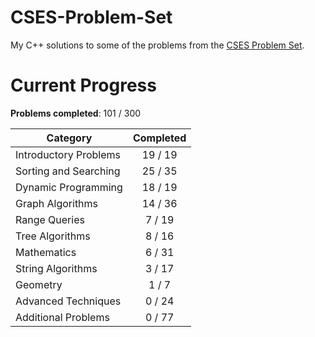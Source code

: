 # CSES-Problem-Set

My C++ solutions to some of the problems from the [CSES Problem Set](https://cses.fi/problemset/).

# Current Progress

**Problems completed**: 101 / 300

| Category              | Completed |
| --------------------- | :-------: |
| Introductory Problems |  19 / 19  |
| Sorting and Searching |  25 / 35  |
| Dynamic Programming   |  18 / 19  |
| Graph Algorithms      |  14 / 36  |
| Range Queries         |  7 / 19   |
| Tree Algorithms       |  8 / 16   |
| Mathematics           |  6 / 31   |
| String Algorithms     |  3 / 17   |
| Geometry              |  1 / 7    |
| Advanced Techniques   |  0 / 24   |
| Additional Problems   |  0 / 77   |